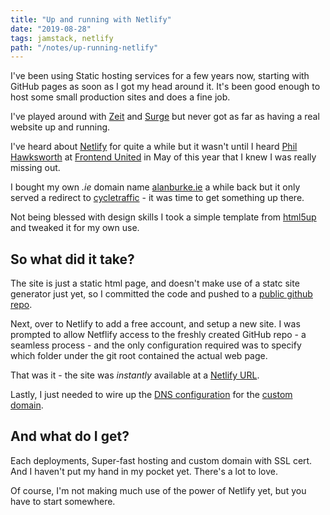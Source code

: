 ```yaml
---
title: "Up and running with Netlify"
date: "2019-08-28"
tags: jamstack, netlify
path: "/notes/up-running-netlify"
---
```


I've been using Static hosting services for a few years now, starting with GitHub pages as soon as I got my head around it. It's been good enough to host some small production sites and does a fine job.

I've played around with [Zeit](https://zeit.co/) and [Surge](https://surge.sh/) but never got as far as having a real website up and running. 

I've heard about [Netlify](https://www.netlify.com) for quite a while but it wasn't until I heard [Phil Hawksworth](https://twitter.com/philhawksworth) at [Frontend United](https://www.frontendunited.org/) in May of this year that I knew I was really missing out. 

I bought my own _.ie_ domain name [alanburke.ie](https://www.alanburke.ie) a while back but it only served a redirect to [cycletraffic](https://www.cycletraffic.com) - it was time to get something up there. 

Not being blessed with design skills I took a simple template from [html5up](https://html5up.net/identity) and tweaked it for my own use. 

## So what did it take?

The site is just a static html page, and doesn't make use of a statc site generator just yet, so I committed the code and pushed to a [public github repo](https://github.com/alanburke/alanburkeie). 

Next, over to Netlify to add a free account, and setup a new site. I was prompted to allow Netflify access to the freshly created GitHub repo - a seamless process - and the only configuration required was to specify which folder under the git root contained the actual web page. 

That was it - the site was _instantly_ available at a [Netlify URL](https://elegant-payne-0aa07a.netlify.com/). 

Lastly, I just needed to wire up the [DNS configuration](https://www.netlify.com/docs/custom-domains/#manual) for the [custom domain](https://www.alanburke.ie). 

## And what do I get?

Each deployments, Super-fast hosting and custom domain with SSL cert. And I haven't put my hand in my pocket yet. There's a lot to love. 

Of course, I'm not making much use of the power of Netlify yet, but you have to start somewhere.